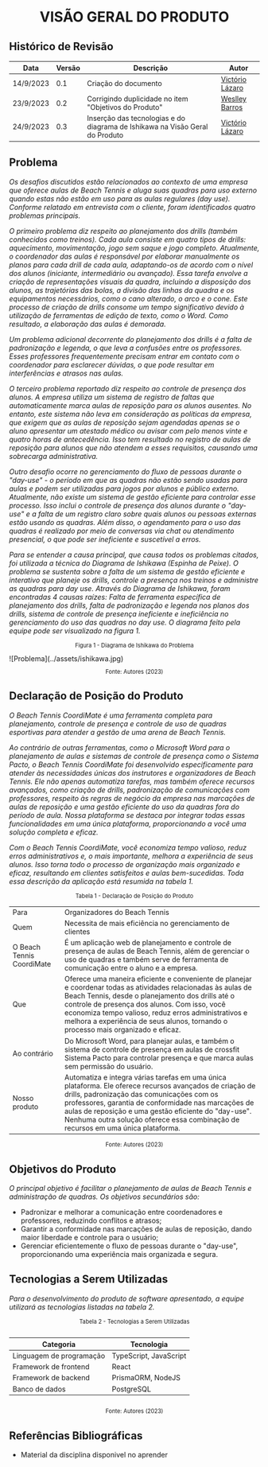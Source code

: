 <style>
  #my_table{
    margin-bottom: 0;
  }
</style>
<h1 align="center"><b>VISÃO GERAL DO PRODUTO</b></h1>

## Histórico de Revisão

| **Data**   | **Versão** | **Descrição**                                              | **Autor**                                                                                                                                                                                                        |
| ---------- | ---------- | ---------------------------------------------------------- | ---------------------------------------------------------------------------------------------------------------------------------------------------------------------------------------------------------------- |
| 14/9/2023 | 0.1 | Criação do documento | [Victório Lázaro](https://github.com/Victor-oss) |
| 23/9/2023 | 0.2 | Corrigindo duplicidade no item "Objetivos do Produto"  | [Weslley Barros](https://github.com/weslley17w) |
| 24/9/2023 | 0.3 | Inserção das tecnologias e do diagrama de Ishikawa na Visão Geral do Produto | [Victório Lázaro](https://github.com/Victor-oss) |


## Problema

*Os desafios discutidos estão relacionados ao contexto de uma empresa que oferece aulas de Beach Tennis e aluga suas quadras para uso externo quando estas não estão em uso para as aulas regulares (day use). Conforme relatado em entrevista com o cliente, foram identificados quatro problemas principais.*

*O primeiro problema diz respeito ao planejamento dos drills (também conhecidos como treinos). Cada aula consiste em quatro tipos de drills: aquecimento, movimentação, jogo sem saque e jogo completo. Atualmente, o coordenador das aulas é responsável por elaborar manualmente os planos para cada drill de cada aula, adaptando-os de acordo com o nível dos alunos (iniciante, intermediário ou avançado). Essa tarefa envolve a criação de representações visuais da quadra, incluindo a disposição dos alunos, as trajetórias das bolas, a divisão das linhas da quadra e os equipamentos necessários, como o cano alterado, o arco e o cone. Este processo de criação de drills consome um tempo significativo devido à utilização de ferramentas de edição de texto, como o Word. Como resultado, a elaboração das aulas é demorada.*

*Um problema adicional decorrente do planejamento dos drills é a falta de padronização e legenda, o que leva a confusões entre os professores. Esses professores frequentemente precisam entrar em contato com o coordenador para esclarecer dúvidas, o que pode resultar em interferências e atrasos nas aulas.*

*O terceiro problema reportado diz respeito ao controle de presença dos alunos. A empresa utiliza um sistema de registro de faltas que automaticamente marca aulas de reposição para os alunos ausentes. No entanto, este sistema não leva em consideração as políticas da empresa, que exigem que as aulas de reposição sejam agendadas apenas se o aluno apresentar um atestado médico ou avisar com pelo menos vinte e quatro horas de antecedência. Isso tem resultado no registro de aulas de reposição para alunos que não atendem a esses requisitos, causando uma sobrecarga administrativa.*

*Outro desafio ocorre no gerenciamento do fluxo de pessoas durante o "day-use" - o período em que as quadras não estão sendo usadas para aulas e podem ser utilizadas para jogos por alunos e público externo. Atualmente, não existe um sistema de gestão eficiente para controlar esse processo. Isso inclui o controle de presença dos alunos durante o "day-use" e a falta de um registro claro sobre quais alunos ou pessoas externas estão usando as quadras. Além disso, o agendamento para o uso das quadras é realizado por meio de conversas via chat ou atendimento presencial, o que pode ser ineficiente e suscetível a erros.*

*Para se entender a causa principal, que causa todos os problemas citados, foi utilizada a técnica do Diagrama de Ishikawa (Espinha de Peixe). O problema se sustenta sobre a falta de um sistema de gestão eficiente e interativo que planeje os drills, controle a presença nos treinos e administre as quadras para day use. Através do Diagrama de Ishikawa, foram encontradas 4 causas raízes: Falta de ferramenta específica de planejamento dos drills, falta de padronização e legenda nos planos dos drills, sistema de controle de presença ineficiente e ineficiência no gerenciamento do uso das quadras no day use. O diagrama feito pela equipe pode ser visualizado na figura 1.*

<p style="display: flex; justify-content: center; font-size: 0.8em">Figura 1 - Diagrama de Ishikawa do Problema</p>
![Problema](../assets/ishikawa.jpg)
<p style="display: flex; justify-content: center; font-size: 0.8em">Fonte: Autores (2023)</p>

## Declaração de Posição do Produto

*O Beach Tennis CoordiMate é uma ferramenta completa para planejamento, controle de presença e controle de uso de quadras esportivas para atender a gestão de uma arena de Beach Tennis.*

*Ao contrário de outras ferramentas, como o Microsoft Word para o planejamento de aulas e sistemas de controle de presença como o Sistema Pacto, o Beach Tennis CoordiMate foi desenvolvido especificamente para atender às necessidades únicas dos instrutores e organizadores de Beach Tennis. Ele não apenas automatiza tarefas, mas também oferece recursos avançados, como criação de drills, padronização de comunicações com professores, respeito às regras de negócio da empresa nas marcações de aulas de reposição e uma gestão eficiente do uso da quadras fora do período de aula. Nossa plataforma se destaca por integrar todas essas funcionalidades em uma única plataforma, proporcionando a você uma solução completa e eficaz.*

*Com o Beach Tennis CoordiMate, você economiza tempo valioso, reduz erros administrativos e, o mais importante, melhora a experiência de seus alunos. Isso torna todo o processo de organização mais organizado e eficaz, resultando em clientes satisfeitos e aulas bem-sucedidas. Toda essa descrição da aplicação está resumida na tabela 1.*

<p style="display: flex; justify-content: center; font-size: 0.8em">Tabela 1 - Declaração de Posição do Produto</p>
<table>
  <tr>
    <td>Para</td>
    <td>Organizadores do Beach Tennis</td>
  </tr>
  <tr>
    <td>Quem</td>
    <td>Necessita de mais eficiência no gerenciamento de clientes</td>
  </tr>
  <tr>
    <td>O Beach Tennis CoordiMate</td>
    <td>É um aplicação web de planejamento e controle de presença de aulas de Beach Tennis, além de gerenciar o uso de quadras e também serve de ferramenta de comunicação entre o aluno e a empresa.</td>
  </tr>
  <tr>
    <td>Que</td>
    <td>Oferece uma maneira eficiente e conveniente de planejar e coordenar todas as atividades relacionadas às aulas de Beach Tennis, desde o planejamento dos drills até o controle de presença dos alunos. Com isso, você economiza tempo valioso, reduz erros administrativos e melhora a experiência de seus alunos, tornando o processo mais organizado e eficaz.</td>
  </tr>
  <tr>
    <td>Ao contrário</td>
    <td>Do Microsoft Word, para planejar aulas, e também o sistema de controle de presença em aulas de crossfit Sistema Pacto para controlar presença e que marca aulas sem permissão do usuário.</td>
  </tr>
  <tr>
    <td>Nosso produto</td>
    <td>Automatiza e integra várias tarefas em uma única plataforma. Ele oferece recursos avançados de criação de drills, padronização das comunicações com os professores, garantia de conformidade nas marcações de aulas de reposição e uma gestão eficiente do "day-use". Nenhuma outra solução oferece essa combinação de recursos em uma única plataforma.</td>
  </tr>
</table>
<p style="display: flex; justify-content: center; font-size: 0.8em">Fonte: Autores (2023)</p>

## Objetivos do Produto

*O principal objetivo é facilitar o planejamento de aulas de Beach Tennis e administração de quadras. Os objetivos secundários são:*

- Padronizar e melhorar a comunicação entre coordenadores e professores, reduzindo conflitos e atrasos;
- Garantir a conformidade nas marcações de aulas de reposição, dando maior liberdade e controle para o usuário;
- Gerenciar eficientemente o fluxo de pessoas durante o "day-use", proporcionando uma experiência mais organizada e segura.

## Tecnologias a Serem Utilizadas
*Para o desenvolvimento do produto de software apresentado, a equipe utilizará as tecnologias listadas na tabela 2.*

<p style="display: flex; justify-content: center; font-size: 0.8em">Tabela 2 - Tecnologias a Serem Utilizadas</p>
<div style="display: flex; justify-content: center; margin-top: 0;">
  <table>
    <thead> 
      <tr>
        <th>Categoria</th>
        <th>Tecnologia</th>
      </tr>
    </thead>
    <tbody>
      <tr>
        <td>Linguagem de programação</td> 
        <td>TypeScript, JavaScript</td>
      </tr>
        <td>Framework de frontend</td>
        <td>React</td>
      <tr>
        <td>Framework de backend </td>
        <td>PrismaORM, NodeJS</td>
      </tr>
      <tr>
        <td>Banco de dados</td>
        <td>PostgreSQL</td>
      </tr>
    </tbody> 
  </table>
</div>
<p style="display: flex; justify-content: center; font-size: 0.8em">Fonte: Autores (2023)</p>

## Referências Bibliográficas

- Material da disciplina disponivel no aprender
